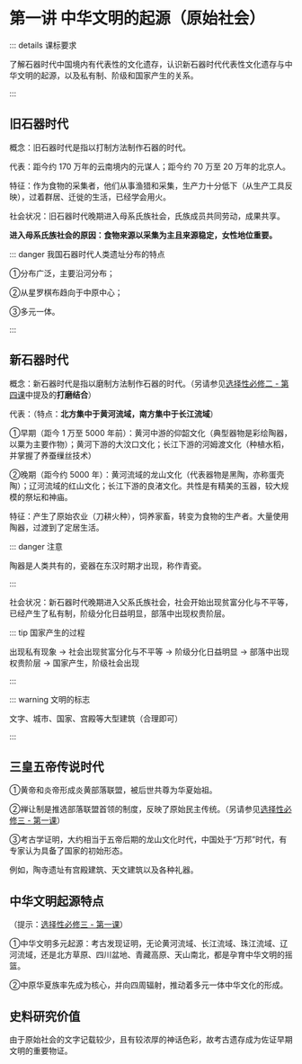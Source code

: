 # 第一讲 中华文明的起源（原始社会）

::: details 课标要求

了解石器时代中国境内有代表性的文化遗存，认识新石器时代代表性文化遗存与中华文明的起源，以及私有制、阶级和国家产生的关系。

:::

## 旧石器时代

概念：旧石器时代是指以打制方法制作石器的时代。

代表：距今约 170 万年的云南境内的元谋人；距今约 70 万至 20 万年的北京人。

特征：作为食物的采集者，他们从事渔猎和采集，生产力十分低下（从生产工具反映），过着群居、迁徙的生活，已经学会用火。

社会状况：旧石器时代晚期进入母系氏族社会，氏族成员共同劳动，成果共享。

<strong>进入母系氏族社会的原因：食物来源以采集为主且来源稳定，女性地位重要。</strong>

::: danger 我国石器时代人类遗址分布的特点

①分布广泛，主要沿河分布；

②从星罗棋布趋向于中原中心；

③多元一体。

:::

## 新石器时代

概念：新石器时代是指以磨制方法制作石器的时代。（另请参见[选择性必修二 - 第四课](/history/optional-2/lesson4.html#一、农业工具的变化)中提及的<strong>打磨结合</strong>）

代表：（特点：<strong>北方集中于黄河流域，南方集中于长江流域</strong>）

①早期（距今 1 万至 5000 年前）：黄河中游的仰韶文化（典型器物是彩绘陶器，以粟为主要作物）；黄河下游的大汶口文化；长江下游的河姆渡文化（种植水稻，并掌握了养蚕缫丝技术）

②晚期（距今约 5000 年）：黄河流域的龙山文化（代表器物是黑陶，亦称蛋壳陶）；辽河流域的红山文化；长江下游的良渚文化。共性是有精美的玉器，较大规模的祭坛和神庙。

特征：产生了原始农业（刀耕火种），饲养家畜，转变为食物的生产者。大量使用陶器，过渡到了定居生活。

::: danger 注意

陶器是人类共有的，瓷器在东汉时期才出现，称作青瓷。

:::

社会状况：新石器时代晚期进入父系氏族社会，社会开始出现贫富分化与不平等，已经产生了私有制，阶级分化日益明显，部落中出现权贵阶层。

::: tip 国家产生的过程

出现私有现象 -> 社会出现贫富分化与不平等 -> 阶级分化日益明显 -> 部落中出现权贵阶层 -> 国家产生，阶级社会出现

:::

::: warning 文明的标志

文字、城市、国家、宫殿等大型建筑（合理即可）

:::

## 三皇五帝传说时代

①黄帝和炎帝形成炎黄部落联盟，被后世共尊为华夏始祖。

②禅让制是推选部落联盟首领的制度，反映了原始民主传统。（另请参见[选择性必修三 - 第一课](/history/optional-3/lesson1.html#一、中华文化的发展历程)）

③考古学证明，大约相当于五帝后期的龙山文化时代，中国处于“万邦”时代，有专家认为具备了国家的初始形态。

例如，陶寺遗址有宫殿建筑、天文建筑以及各种礼器。

## 中华文明起源特点

（提示：[选择性必修三 - 第一课](/history/optional-3/lesson1.html#一、中华文化的发展历程)）

①中华文明多元起源：考古发现证明，无论黄河流域、长江流域、珠江流域、辽河流域，还是北方草原、四川盆地、青藏高原、天山南北，都是孕育中华文明的摇篮。

②中原华夏族率先成为核心，并向四周辐射，推动着多元一体中华文化的形成。

## 史料研究价值

由于原始社会的文字记载较少，且有较浓厚的神话色彩，故考古遗存成为佐证早期文明的重要物证。